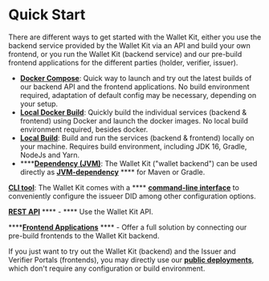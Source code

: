 # Quick Start

There are different ways to get started with the Wallet Kit, either you use the backend service provided by the Wallet Kit via an API and build your own frontend, or you run the Wallet Kit (backend service) and our pre-build frontend applications for the different parties (holder, verifier, issuer).&#x20;

* [**Docker Compose**](docker-compose.md): Quick way to launch and try out the latest builds of our backend API and the frontend applications. No build environment required, adaptation of default config may be necessary, depending on your setup.
* [**Local Docker Build**](local-build/#docker-build): Quickly build the individual services (backend & frontend) using Docker and launch the docker images. No local build environment required, besides docker.
* [**Local Build**](local-build/#local-build): Build and run the services (backend & frontend) locally on your machine. Requires build environment, including JDK 16, Gradle, NodeJs and Yarn.
* ****[**Dependency (JVM)**](../dependency-jvm.md): The Wallet Kit ("wallet backend") can be used directly as [**JVM-dependency**](../dependency-jvm.md) **** for Maven or Gradle.&#x20;

[**CLI tool**](../cli.md): The Wallet Kit comes with a **** [**command-line interface**](../cli.md) to conveniently configure the issueer DID among other configuration options.

[**REST API**](../rest-apis/) **** - **** Use the Wallet Kit API.

****[**Frontend Applications**](../frontend.md) **** - Offer a full solution by connecting our pre-build frontends to the Wallet Kit backend.

If you just want to try out the Wallet Kit (backend) and the Issuer and Verifier Portals (frontends), you may directly use our [**public deployments**](../public-deployments.md), which don't require any configuration or build environment.


